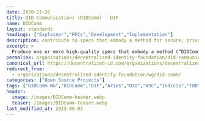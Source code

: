 ```yaml
---
date: 2020-11-26
title: DID Communications (DIDComm) - DIF
name: DIDComm
layout: standards
headings: ["Explainer","RFCs","Development","Implementation"]
description: contribute to specs that embody a method for secure, private and authenticated message-based communication, where trust is rooted in DIDs and used over a wide variety of transports.
excerpt: >
  Produce one or more high-quality specs that embody a method (“DIDComm”) for secure, private and (where applicable) authenticated message-based communication, where trust is rooted in DIDs and depends on the messages themselves, not on the external properties of the transport(s) used. The method must be usable over many means of transport, including those that are asynchronous and simplex, and ones that do not necessarily use the internet. It must support routing and relay through untrusted intermediaries, not just point-to-point delivery. In addition to the communication and protocols described above, the protocols for exchanging DIDs/keys to bootstrap such communication are within scope. These protocols can be the foundation of higher-level protocols such as credential exchange and higher-level authentication protocols.
permalink: organizations/decentralized-identity-foundation/did-communications/
canonical_url: https://decentralized-id.com/organizations/decentralized-identity-foundation/did-communications/
redirect_from: 
  - organizations/decentralized-identity-foundation/wg/did-comm/
categories: ["Open Source Projects"]
tags: ["DIDComm WG","DIDComm","DIF","Aries","DID","W3C","Indicio","TBD","SICPA","Danube Tech","MATTR","Animo","Aviary","Transmute","Centre","Microsoft","Evernym","DSR","SecureKey","ConsenSys","BCGov","Anonyome","uPort","Animo","Hyperledger Foundation","Jolocom"]
header:
  image: /images/DIDComm-header.webp
  teaser: /images/DIDComm-teaser.webp
last_modified_at: 2023-06-03
---
```


